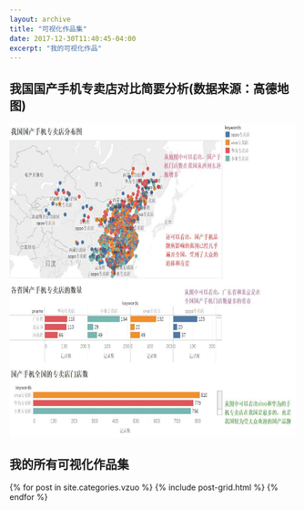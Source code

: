 ```yaml
---
layout: archive
title: "可视化作品集"
date: 2017-12-30T11:40:45-04:00
excerpt: "我的可视化作品"
---
```

## 我国国产手机专卖店对比简要分析(数据来源：高德地图)
<a href="https://public.tableau.com/profile/.81587557#!/vizhome/_18192/1_2?:embed=y&:display_count=yes&publish=yesDashboard1?:showVizHome=no&:embed=true" target="_blank"><img src="/images/yibiaopan.jpg" width="670" height="550" border="0" /></a>
   
## 我的所有可视化作品集
<div class="tiles">
{% for post in site.categories.vzuo %}
  {% include post-grid.html %}
{% endfor %}
</div><!-- /.tiles 把所有categories 有 vzuo 的列出来-->
